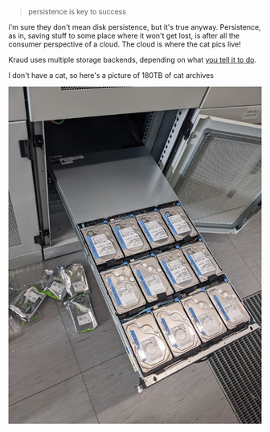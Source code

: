 > persistence is key to success

i'm sure they don't mean disk persistence, but it's true anyway. Persistence, as in, saving stuff to some place where it won't get lost, is after all the consumer perspective of a cloud. The cloud is where the cat pics live!

Kraud uses multiple storage backends, depending on what [you tell it to do](/quickstart/volumes/).


I don't have a cat, so here's a picture of 180TB of cat archives

![storagenode.jpg](storagenode.jpg)

